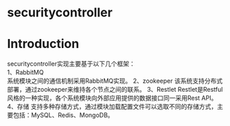 # securitycontroller
  
# Introduction
  securitycontroller实现主要基于以下几个框架：  
  1、RabbitMQ  
  系统模块之间的通信机制采用RabbitMQ实现。
		2、zookeeper
		该系统支持分布式部署，通过zookeeper来维持各个节点之间的联系。
		3、Restlet
		 Restlet是Restful 风格的一种实现，各个系统模块向外部应用提供的数据接口同一采用Rest API。
		4、存储
		支持多种存储方式，通过模块加载配置文件可以选取不同的存储方式，主要包括：MySQL、Redis、MongoDB。
